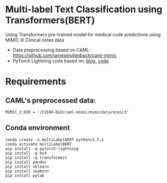 # Multi-label Text Classification using Transformers(BERT)
Using Transformers pre-trained model for medical code predictions using MIMIC III Clinical notes data

* Data preprocessing based on CAML: https://github.com/jamesmullenbach/caml-mimic
* PyTorch Lightning code based on: [blog](https://medium.com/analytics-vidhya/multi-label-text-classification-using-transformers-bert-93460838e62b), [code](https://github.com/pnageshkar/NLP/blob/master/Medium/Multi_label_Classification_BERT_Lightning.ipynb)

# Requirements

## CAML's preprocessed data:
   
    MIMIC_3_DIR = '/CS598-DLH/caml-mimic/mimicdata/mimic3'
   
## Conda environment

    conda create -n multiLabelBERT python=3.7.1
    conda activate multiLabelBERT
    pip install -q pytorch-lightning
    pip install -q bs4
    pip install -q transformers
    pip install pandas
    pip install sklearn
    pip install seaborn
    pip install pylab

